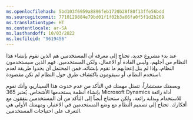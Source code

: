 ```yaml
---
ms.openlocfilehash: 5bd103f6959a8896feb1720b28f80f13ffe56bdd
ms.sourcegitcommit: 7710129884e79bd01f1f02b3a66fa0f5f1d2b269
ms.translationtype: HT
ms.contentlocale: ar-SA
ms.lasthandoff: 10/03/2022
ms.locfileid: "9619456"
---
```

عند بدء مشروع جديد، تحتاج إلى معرفة أن المستخدمين هم الذين تقوم بإنشاء هذا النظام من أجلهم، وليس القادة أو الاعمال، ولكن المستخدمين. فهم الذين سيستخدمون النظام، وإذا لم ينل إعجابهم ما تقوم بإنشائه، فمن المحتمل أن يجدوا طريقة لعدم استخدم النظام، أو سيقومون باكتشاف طرق حول النظام لم تكن مقصودة.

وبصفتك مستشاراً، تتمثل مهمتك في التأكد من عدم حدوث هذا السيناريو، وأنك تقوم بإنشاء أنظمة يستخدمها الأشخاص. يُعتبر 365 Microsoft Dynamics أداة رائعة للاستخدام وبداية رائعة، ولكن ستحتاج أيضاً إلى التأكد من أن المستخدمين يتفقون مع أفكارك. تحتاج إلى تصميم النظام مع وضع المستخدمين في الاعتبار، ومهمتك الأولى هي التعرف على احتياجات المستخدمين.
